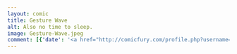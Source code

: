 ```yaml
---
layout: comic
title: Gesture Wave
alt: Also no time to sleep.
image: Gesture-Wave.jpeg
comment: [{'date': '<a href="http://comicfury.com/profile.php?username=tecco_dsilva" title="tecco_dsilva">tecco_dsilva</a>', 'username': 'tecco_dsilva', 'comment': 'I thought I\'d try to learn how to actually draw, but I don\'t have time to do that and make a comic, so this will have to do.  I used an infinite canvas and just moved it when I needed more room, and it turned into a wave entirely by accident.  You can see how I started with longer time periods per pose, and then they gradually got shorter to the right. Full size image located <a href="http://icrywhileusleep.webcomic.ws/files/gesturewave.jpg">here.</a>'}]
---
```

